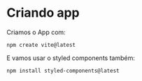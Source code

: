 # Criando app

Criamos o App com:

    npm create vite@latest

E vamos usar o styled components também:

    npm install styled-components@latest